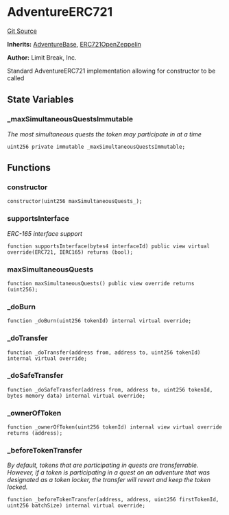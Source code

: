 # AdventureERC721
[Git Source](https://github.com/zanzai-dev/creator-token-standards/blob/e3ca932d2edc594487078ba2c4da4e803f84d6a3/src/adventures/AdventureERC721.sol)

**Inherits:**
[AdventureBase](/src/adventures/AdventureERC721.sol/abstract.AdventureBase.md), [ERC721OpenZeppelin](/src/token/erc721/ERC721OpenZeppelin.sol/abstract.ERC721OpenZeppelin.md)

**Author:**
Limit Break, Inc.

Standard AdventureERC721 implementation allowing for constructor to be called


## State Variables
### _maxSimultaneousQuestsImmutable
*The most simultaneous quests the token may participate in at a time*


```solidity
uint256 private immutable _maxSimultaneousQuestsImmutable;
```


## Functions
### constructor


```solidity
constructor(uint256 maxSimultaneousQuests_);
```

### supportsInterface

*ERC-165 interface support*


```solidity
function supportsInterface(bytes4 interfaceId) public view virtual override(ERC721, IERC165) returns (bool);
```

### maxSimultaneousQuests


```solidity
function maxSimultaneousQuests() public view override returns (uint256);
```

### _doBurn


```solidity
function _doBurn(uint256 tokenId) internal virtual override;
```

### _doTransfer


```solidity
function _doTransfer(address from, address to, uint256 tokenId) internal virtual override;
```

### _doSafeTransfer


```solidity
function _doSafeTransfer(address from, address to, uint256 tokenId, bytes memory data) internal virtual override;
```

### _ownerOfToken


```solidity
function _ownerOfToken(uint256 tokenId) internal view virtual override returns (address);
```

### _beforeTokenTransfer

*By default, tokens that are participating in quests are transferrable.  However, if a token is participating
in a quest on an adventure that was designated as a token locker, the transfer will revert and keep the token
locked.*


```solidity
function _beforeTokenTransfer(address, address, uint256 firstTokenId, uint256 batchSize) internal virtual override;
```

